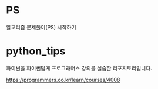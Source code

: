 # PS

알고리즘 문제풀이(PS) 시작하기



# python_tips
파이썬을 파이썬답게 프로그래머스 강의를 실습한 리포지토리입니다.

https://programmers.co.kr/learn/courses/4008
